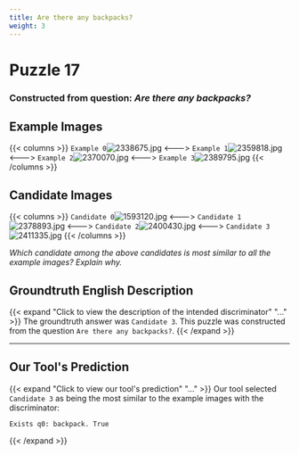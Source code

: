 ```yaml
---
title: Are there any backpacks?
weight: 3
---
```


# Puzzle 17
### Constructed from question: _Are there any backpacks?_


## Example Images
{{< columns >}}
`Example 0`![2338675.jpg](/gqa_images/2338675.jpg)
<--->
`Example 1`![2359818.jpg](/gqa_images/2359818.jpg)
<--->
`Example 2`![2370070.jpg](/gqa_images/2370070.jpg)
<--->
`Example 3`![2389795.jpg](/gqa_images/2389795.jpg)
{{< /columns >}}

## Candidate Images
{{< columns >}}
`Candidate 0`![1593120.jpg](/gqa_images/1593120.jpg)
<--->
`Candidate 1`![2378893.jpg](/gqa_images/2378893.jpg)
<--->
`Candidate 2`![2400430.jpg](/gqa_images/2400430.jpg)
<--->
`Candidate 3`![2411335.jpg](/gqa_images/2411335.jpg)
{{< /columns >}}

*Which candidate among the above candidates is most similar to all the example images? Explain why.*

## Groundtruth English Description

{{< expand "Click to view the description of the intended discriminator" "..." >}}
The groundtruth answer was `Candidate 3`. This puzzle was constructed from the question `Are there any backpacks?`.
{{< /expand >}}

---

## Our Tool's Prediction

{{< expand "Click to view our tool's prediction" "..." >}}
Our tool selected `Candidate 3` as being the most similar to the example images with the discriminator:
```plaintext
Exists q0: backpack. True
```
{{< /expand >}}
